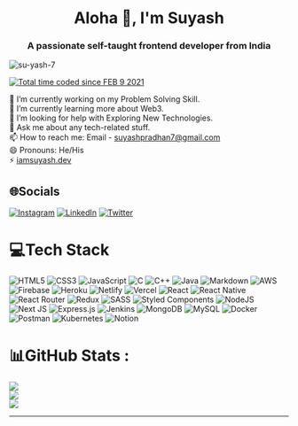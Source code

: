 <h1 align="center">Aloha 👋, I'm Suyash</h1>
<h3 align="center">A passionate self-taught frontend developer from India</h3>

<p align="left"> <img src="https://komarev.com/ghpvc/?username=su-yash-7&label=Profile%20views&color=0e75b6&style=flat" alt="su-yash-7" /> </p>
<a href="https://wakatime.com/@9b820af6-dccd-4506-a5bf-c590558042ea"><img src="https://wakatime.com/badge/user/9b820af6-dccd-4506-a5bf-c590558042ea.svg" alt="Total time coded since FEB 9 2021" /></a>



<!-- # 💫About Me : -->
🔭 I’m currently working on my Problem Solving Skill.\
🌱 I’m currently learning more about Web3.\
🤔 I’m looking for help with Exploring New Technologies.\
💬 Ask me about any tech-related stuff.\
📫 How to reach me: Email - suyashpradhan7@gmail.com\
😄 Pronouns: He/His\
⚡  [iamsuyash.dev](http://iamsuyash.dev)

## 🌐Socials
[![Instagram](https://img.shields.io/badge/Instagram-%23E4405F.svg?logo=Instagram&logoColor=white)](https://instagram.com/su_yash_7) [![LinkedIn](https://img.shields.io/badge/LinkedIn-%230077B5.svg?logo=linkedin&logoColor=white)](https://linkedin.com/in/suyash-kumar-pradhan) [![Twitter](https://img.shields.io/badge/Twitter-%231DA1F2.svg?logo=Twitter&logoColor=white)](https://twitter.com/su_yash_7) 

# 💻Tech Stack
![HTML5](https://img.shields.io/badge/html5-%23E34F26.svg?style=for-the-badge&logo=html5&logoColor=white) ![CSS3](https://img.shields.io/badge/css3-%231572B6.svg?style=for-the-badge&logo=css3&logoColor=white) ![JavaScript](https://img.shields.io/badge/javascript-%23323330.svg?style=for-the-badge&logo=javascript&logoColor=%23F7DF1E) ![C](https://img.shields.io/badge/c-%2300599C.svg?style=for-the-badge&logo=c&logoColor=white) ![C++](https://img.shields.io/badge/c++-%2300599C.svg?style=for-the-badge&logo=c%2B%2B&logoColor=white) ![Java](https://img.shields.io/badge/java-%23ED8B00.svg?style=for-the-badge&logo=java&logoColor=white) ![Markdown](https://img.shields.io/badge/markdown-%23000000.svg?style=for-the-badge&logo=markdown&logoColor=white) ![AWS](https://img.shields.io/badge/AWS-%23FF9900.svg?style=for-the-badge&logo=amazon-aws&logoColor=white) ![Firebase](https://img.shields.io/badge/firebase-%23039BE5.svg?style=for-the-badge&logo=firebase) ![Heroku](https://img.shields.io/badge/heroku-%23430098.svg?style=for-the-badge&logo=heroku&logoColor=white) ![Netlify](https://img.shields.io/badge/netlify-%23000000.svg?style=for-the-badge&logo=netlify&logoColor=#00C7B7) ![Vercel](https://img.shields.io/badge/vercel-%23000000.svg?style=for-the-badge&logo=vercel&logoColor=white) ![React](https://img.shields.io/badge/react-%2320232a.svg?style=for-the-badge&logo=react&logoColor=%2361DAFB) ![React Native](https://img.shields.io/badge/react_native-%2320232a.svg?style=for-the-badge&logo=react&logoColor=%2361DAFB) ![React Router](https://img.shields.io/badge/React_Router-CA4245?style=for-the-badge&logo=react-router&logoColor=white) ![Redux](https://img.shields.io/badge/redux-%23593d88.svg?style=for-the-badge&logo=redux&logoColor=white) ![SASS](https://img.shields.io/badge/SASS-hotpink.svg?style=for-the-badge&logo=SASS&logoColor=white) ![Styled Components](https://img.shields.io/badge/styled--components-DB7093?style=for-the-badge&logo=styled-components&logoColor=white) ![NodeJS](https://img.shields.io/badge/node.js-6DA55F?style=for-the-badge&logo=node.js&logoColor=white) ![Next JS](https://img.shields.io/badge/Next-black?style=for-the-badge&logo=next.js&logoColor=white) ![Express.js](https://img.shields.io/badge/express.js-%23404d59.svg?style=for-the-badge&logo=express&logoColor=%2361DAFB) ![Jenkins](https://img.shields.io/badge/jenkins-%232C5263.svg?style=for-the-badge&logo=jenkins&logoColor=white) ![MongoDB](https://img.shields.io/badge/MongoDB-%234ea94b.svg?style=for-the-badge&logo=mongodb&logoColor=white) ![MySQL](https://img.shields.io/badge/mysql-%2300f.svg?style=for-the-badge&logo=mysql&logoColor=white) ![Docker](https://img.shields.io/badge/docker-%230db7ed.svg?style=for-the-badge&logo=docker&logoColor=white) ![Postman](https://img.shields.io/badge/Postman-FF6C37?style=for-the-badge&logo=postman&logoColor=white) ![Kubernetes](https://img.shields.io/badge/kubernetes-%23326ce5.svg?style=for-the-badge&logo=kubernetes&logoColor=white) ![Notion](https://img.shields.io/badge/Notion-%23000000.svg?style=for-the-badge&logo=notion&logoColor=white)
# 📊GitHub Stats :
![](https://github-readme-stats.vercel.app/api?username=su-yash-7&theme=dark&hide_border=false&include_all_commits=true&count_private=true)<br/>
![](https://github-readme-streak-stats.herokuapp.com/?user=su-yash-7&theme=dark&hide_border=false)<br/>
![](https://github-readme-stats.vercel.app/api/top-langs/?username=su-yash-7&theme=dark&hide_border=false&include_all_commits=true&count_private=true&layout=compact)

<!-- ### ✍️Random Dev Quote -->
<!-- ![](https://quotes-github-readme.vercel.app/api?type=horizontal&theme=dark) -->

<!-- ### 😂Random Dev Meme -->
<!-- <img src="https://random-memer.herokuapp.com/" width="512px"/> -->

---
<!-- [![](https://visitcount.itsvg.in/api?id=su-yash-7&icon=0&color=0)](https://visitcount.itsvg.in) -->
